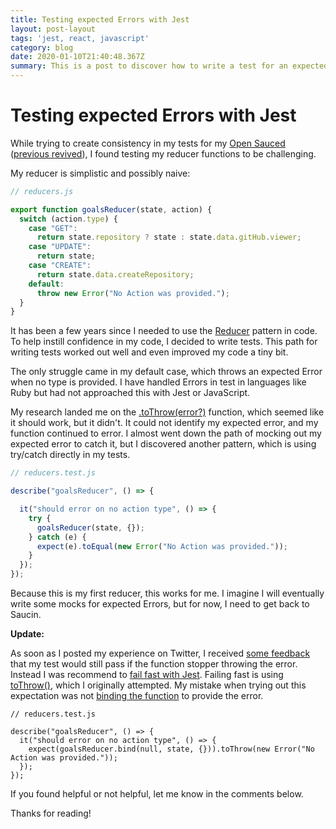 ```yaml
---
title: Testing expected Errors with Jest
layout: post-layout
tags: 'jest, react, javascript'
category: blog
date: 2020-01-10T21:40:48.367Z
summary: This is a post to discover how to write a test for an expected error with Jest
---
```

# Testing expected Errors with Jest

While trying to create consistency in my tests for my [Open Sauced](https://opensauced.pizza/) ([previous revived](https://briandouglas.me/posts/2019/08/06/reviving-projects-with-dependency-automationhttps://briandouglas.me/posts/2019/08/06/reviving-projects-with-dependency-automation)), I found testing my reducer functions to be challenging.

My reducer is simplistic and possibly naive:

```js
// reducers.js

export function goalsReducer(state, action) {
  switch (action.type) {
    case "GET":
      return state.repository ? state : state.data.gitHub.viewer;
    case "UPDATE":
      return state;
    case "CREATE":
      return state.data.createRepository;
    default:
      throw new Error("No Action was provided.");
  }
}
```

It has been a few years since I needed to use the [Reducer](https://redux.js.org/basics/reducers/https://redux.js.org/basics/reducers/) pattern in code. To help instill confidence in my code, I decided to write tests. This path for writing tests worked out well and even improved my code a tiny bit.

The only struggle came in my default case, which throws an expected Error when no type is provided. I have handled Errors in test in languages like Ruby but had not approached this with Jest or JavaScript. 

My research landed me on the [.toThrow(error?)](https://jestjs.io/docs/en/expect#tothrowerrorhttps://jestjs.io/docs/en/expect#tothrowerror) function, which seemed like it should work, but it didn't. It could not identify my expected error, and my function continued to error. I almost went down the path of mocking out my expected error to catch it, but I discovered another pattern, which is using try/catch directly in my tests. 

```js
// reducers.test.js

describe("goalsReducer", () => {

  it("should error on no action type", () => {
    try {
      goalsReducer(state, {});
    } catch (e) {
      expect(e).toEqual(new Error("No Action was provided."));
    }
  });
});
```

Because this is my first reducer, this works for me. I imagine I will eventually write some mocks for expected Errors, but for now, I need to get back to Saucin.

**Update:**

As soon as I posted my experience on Twitter, I received [some feedback]([https://twitter.com/hugo__df/status/1215768310131908610](https://twitter.com/hugo__df/status/1215768310131908610)) that my test would still pass if the function stopper throwing the error. Instead I was recommend to [fail fast with Jest](https://codewithhugo.com/jest-force-explicitly-fail-test/). Failing fast is using [toThrow()](https://jestjs.io/docs/en/expect#tothrowerror), which I originally attempted. My mistake when trying out this expectation was not [binding the function](https://www.geeksforgeeks.org/javascript-function-binding/) to provide the error. 

```
// reducers.test.js

describe("goalsReducer", () => { 
  it("should error on no action type", () => {
    expect(goalsReducer.bind(null, state, {})).toThrow(new Error("No Action was provided."));
  });
});
```

If you found helpful or not helpful, let me know in the comments below. 

Thanks for reading!
